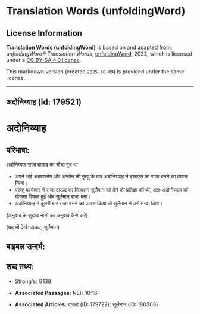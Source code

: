 # Translation Words (unfoldingWord)

## License Information

**Translation Words (unfoldingWord)** is based on and adapted from: _unfoldingWord® Translation Words_, [unfoldingWord](https://unfoldingword.org/utw), 2022, which is licensed under a [CC BY-SA 4.0 license](https://creativecommons.org/licenses/by-sa/4.0/legalcode.en).

This markdown version (created `2025-10-09`) is provided under the same license.



--------------------------------

## अदोनिय्याह (id: 179521)

अदोनिय्याह
==========

परिभाषा:
--------

अदोनिय्याह राजा दाऊद का चौथा पुत्र था

* अपने भाई अबशालोम और अम्मोन की मृत्यु के बाद अदोनिय्याह ने इस्राएल का राजा बनने का प्रयास किया।
* परन्तु परमेश्वर ने राजा दाऊद का सिंहासन सुलैमान को देने की प्रतिज्ञा की थी, अतः अदोनिय्याह की योजना विफल हुई और सुलैमान राजा बना।
* अदोनिय्याह ने दूसरी बार राजा बनने का प्रयास किया तो सुलैमान ने उसे मरवा दिया।

(अनुवाद के सुझाव नामों का अनुवाद कैसे करें)

(यह भी देखें: दाऊद, सुलैमान)

बाइबल सन्दर्भ:
--------------

शब्द तथ्य:
----------

* Strong's: G138

* **Associated Passages:** NEH 10:16
* **Associated Articles:** दाऊद (ID: 179722); सुलैमान (ID: 180303)

